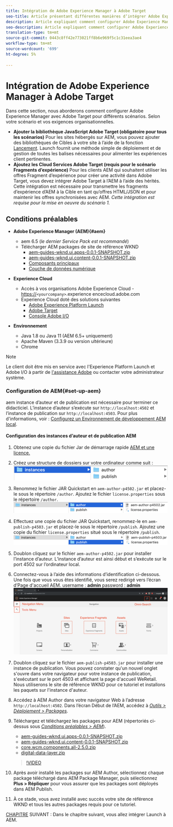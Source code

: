 ```yaml
---
title: Intégration de Adobe Experience Manager à Adobe Target
seo-title: Article présentant différentes manières d’intégrer Adobe Experience Manager(AEM) à Adobe Target pour diffuser du contenu personnalisé.
description: Article expliquant comment configurer Adobe Experience Manager avec Adobe Target pour différents scénarios.
seo-description: Article expliquant comment configurer Adobe Experience Manager avec Adobe Target pour différents scénarios.
translation-type: tm+mt
source-git-commit: 0443c8ff42e773021ff8b6e969f5c1c31eea3ae4
workflow-type: tm+mt
source-wordcount: '699'
ht-degree: 5%

---
```



# Intégration de Adobe Experience Manager à Adobe Target

Dans cette section, nous aborderons comment configurer Adobe Experience Manager avec Adobe Target pour différents scénarios. Selon votre scénario et vos exigences organisationnelles.

* **Ajouter la bibliothèque JavaScript Adobe Target (obligatoire pour tous les scénarios)**
Pour les sites hébergés sur AEM, vous pouvez ajouter des bibliothèques de Cibles à votre site à l’aide de la fonction  [Lancement](https://docs.adobe.com/content/help/fr-FR/launch/using/overview.html). Launch fournit une méthode simple de déploiement et de gestion de toutes les balises nécessaires pour alimenter les expériences client pertinentes.
* **Ajoutez les Cloud Services Adobe Target (requis pour le scénario Fragments d’expérience)**
Pour les clients AEM qui souhaitent utiliser les offres Fragment d’expérience pour créer une activité dans Adobe Target, vous devez intégrer Adobe Target à l’AEM à l’aide des  hérités. Cette intégration est nécessaire pour transmettre les fragments d’expérience d’AEM à la Cible en tant qu’offres HTML/JSON et pour maintenir les offres synchronisées avec AEM. 
*Cette intégration est requise pour la mise en oeuvre du scénario 1.*

## Conditions préalables

* **Adobe Experience Manager (AEM){#aem}**
   * aem 6.5 (*le dernier Service Pack est recommandé*)
   * Télécharger AEM packages de site de référence WKND
      * [aem-guides-wknd.ui.apps-0.0.1-SNAPSHOT.zip](https://github.com/adobe/aem-guides-wknd/releases/download/archetype-18.1/aem-guides-wknd.ui.apps-0.0.1-SNAPSHOT.zip)
      * [aem-guides-wknd.ui.content-0.0.1-SNAPSHOT.zip](https://github.com/adobe/aem-guides-wknd/releases/download/archetype-18.1/aem-guides-wknd.ui.content-0.0.1-SNAPSHOT.zip)
      * [Composants principaux](https://github.com/adobe/aem-core-wcm-components/releases/download/core.wcm.components.reactor-2.5.0/core.wcm.components.all-2.5.0.zip)
      * [Couche de données numérique](assets/implementation/digital-data-layer.zip)

* **Experience Cloud**
   * Accès à vos organisations Adobe Experience Cloud - <https://>`<yourcompany>`.experience encecloud.adobe.com
   * Experience Cloud doté des solutions suivantes
      * [Adobe Experience Platform Launch](https://experiencecloud.adobe.com)
      * [Adobe Target](https://experiencecloud.adobe.com)
      * [Console Adobe I/O](https://console.adobe.io)

* **Environnement**
   * Java 1.8 ou Java 11 (AEM 6.5+ uniquement)
   * Apache Maven (3.3.9 ou version ultérieure)
   * Chrome

>[!NOTE]
>
> Le client doit être mis en service avec l&#39;Experience Platform Launch et Adobe I/O à partir de [l&#39;assistance Adobe](https://helpx.adobe.com/fr/contact/enterprise-support.ec.html) ou contacter votre administrateur système.

### Configuration de AEM{#set-up-aem}

aem instance d’auteur et de publication est nécessaire pour terminer ce didacticiel. L’instance d’auteur s’exécute sur `http://localhost:4502` et l’instance de publication sur `http://localhost:4503`. Pour plus d&#39;informations, voir : [Configurez un Environnement de développement AEM local](https://helpx.adobe.com/experience-manager/kt/platform-repository/using/local-aem-dev-environment-article-setup.html).

#### Configuration des instances d’auteur et de publication AEM

1. Obtenez une copie du fichier Jar de démarrage rapide [AEM et une licence.](https://helpx.adobe.com/experience-manager/6-5/sites/deploying/using/deploy.html#GettingtheSoftware)
2. Créez une structure de dossiers sur votre ordinateur comme suit :
   ![Structure du dossier](assets/implementation/aem-setup-1.png)
3. Renommez le fichier JAR Quickstart en `aem-author-p4502.jar` et placez-le sous le répertoire `/author`. Ajoutez le fichier `license.properties` sous le répertoire `/author`.
   ![Instance Auteur AEM](assets/implementation/aem-setup-author.png)
4. Effectuez une copie du fichier JAR Quickstart, renommez-le en `aem-publish-p4503.jar` et placez-le sous le répertoire `/publish`. Ajoutez une copie du fichier `license.properties` situé sous le répertoire `/publish`.
   ![Instance de publication AEM](assets/implementation/aem-setup-publish.png)
5. Doublon cliquez sur le fichier `aem-author-p4502.jar` pour installer l’instance d’auteur. L’instance d’auteur est ainsi début et s’exécute sur le port 4502 sur l’ordinateur local.
6. Connectez-vous à l’aide des informations d’identification ci-dessous. Une fois que vous vous êtes identifié, vous serez redirigé vers l’écran d’Page d&#39;accueil AEM.
username : **admin**
password : **admin**
   ![Instance de publication AEM](assets/implementation/aem-author-home-page.png)
7. Doublon cliquez sur le fichier `aem-publish-p4503.jar` pour installer une instance de publication. Vous pouvez constater qu&#39;un nouvel onglet s&#39;ouvre dans votre navigateur pour votre instance de publication, s&#39;exécutant sur le port 4503 et affichant la page d&#39;accueil WeRetail. Nous utiliserons le site de référence WKND pour ce tutoriel et installons les paquets sur l&#39;instance d&#39;auteur.
8. Accédez à AEM Author dans votre navigateur Web à l’adresse `http://localhost:4502`. Dans l’écran Début de l’AEM, accédez à *[Outils > Déploiement > Packages](http://localhost:4502/crx/packmgr/index.jsp)*.
9. Téléchargez et téléchargez les packages pour AEM (répertoriés ci-dessus sous *[Conditions préalables > AEM](#aem)*).
   * [aem-guides-wknd.ui.apps-0.0.1-SNAPSHOT.zip](https://github.com/adobe/aem-guides-wknd/releases/download/archetype-18.1/aem-guides-wknd.ui.apps-0.0.1-SNAPSHOT.zip)
   * [aem-guides-wknd.ui.content-0.0.1-SNAPSHOT.zip](https://github.com/adobe/aem-guides-wknd/releases/download/archetype-18.1/aem-guides-wknd.ui.content-0.0.1-SNAPSHOT.zip)
   * [core.wcm.components.all-2.5.0.zip](https://github.com/adobe/aem-core-wcm-components/releases/download/core.wcm.components.reactor-2.5.0/core.wcm.components.all-2.5.0.zip)
   * [digital-data-layer.zip](assets/implementation/digital-data-layer.zip)

   >[!VIDEO](https://video.tv.adobe.com/v/28377?quality=12&learn=on)
10. Après avoir installé les packages sur AEM Author, sélectionnez chaque package téléchargé dans AEM Package Manager, puis sélectionnez **Plus > Répliquer** pour vous assurer que les packages sont déployés dans AEM Publish.
11. À ce stade, vous avez installé avec succès votre site de référence WKND et tous les autres packages requis pour ce tutoriel.

[CHAPITRE](./using-launch-adobe-io.md) SUIVANT : Dans le chapitre suivant, vous allez intégrer Launch à AEM.
